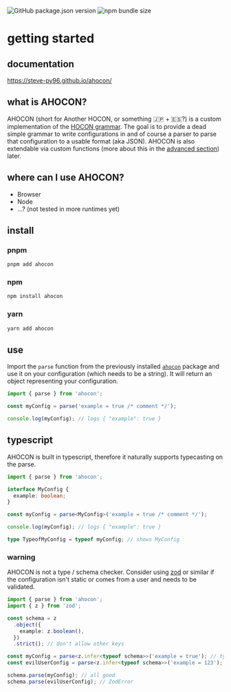 ![GitHub package.json version](https://img.shields.io/github/package-json/v/steve-py96/ahocon?style=flat-square&color=000000)
![npm bundle size](https://img.shields.io/bundlephobia/minzip/ahocon?style=flat-square&color=000000)

# getting started

## documentation

https://steve-py96.github.io/ahocon/

## what is AHOCON?

AHOCON (short for Another HOCON, or something 🇯🇵 + 🇪🇸?) is a custom implementation of the [HOCON grammar](https://github.com/lightbend/config/blob/master/HOCON.md).
The goal is to provide a dead simple grammar to write configurations in and of course a parser to parse that configuration to a usable format (aka JSON).
AHOCON is also extendable via custom functions (more about this in the [advanced section](https://steve-py96.github.io/ahocon/advanced)) later.

## where can I use AHOCON?

- Browser
- Node
- ...? (not tested in more runtimes yet)

## install

### pnpm

```sh
pnpm add ahocon
```

### npm

```sh
npm install ahocon
```

### yarn

```sh
yarn add ahocon
```

## use

Import the `parse` function from the previously installed [`ahocon`](https://www.npmjs.com/package/ahocon) package and use it on your configuration (which needs to be a string).
It will return an object representing your configuration.

```javascript
import { parse } from 'ahocon';

const myConfig = parse('example = true /* comment */');

console.log(myConfig); // logs { "example": true }
```

## typescript

AHOCON is built in typescript, therefore it naturally supports typecasting on the parse.

```typescript
import { parse } from 'ahocon';

interface MyConfig {
  example: boolean;
}

const myConfig = parse<MyConfig>('example = true /* comment */');

console.log(myConfig); // logs { "example": true }

type TypeofMyConfig = typeof myConfig; // shows MyConfig
```

### warning

AHOCON is not a type / schema checker. Consider using [zod](https://www.npmjs.com/package/zod) or similar if the configuration isn't static or comes from a user and needs to be validated.

```typescript
import { parse } from 'ahocon';
import { z } from 'zod';

const schema = z
  .object({
    example: z.boolean(),
  })
  .strict(); // don't allow other keys

const myConfig = parse<z.infer<typeof schema>>('example = true'); // type { example: boolean }
const evilUserConfig = parse<z.infer<typeof schema>>('example = 123'); // type { example: boolean }

schema.parse(myConfig); // all good
schema.parse(evilUserConfig); // ZodError
```

